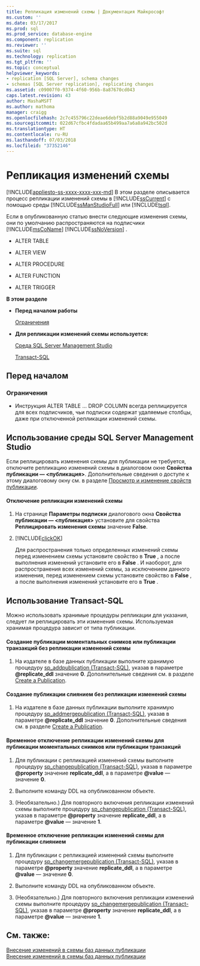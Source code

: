 ```yaml
---
title: Репликация изменений схемы | Документация Майкрософт
ms.custom: ''
ms.date: 03/17/2017
ms.prod: sql
ms.prod_service: database-engine
ms.component: replication
ms.reviewer: ''
ms.suite: sql
ms.technology: replication
ms.tgt_pltfrm: ''
ms.topic: conceptual
helpviewer_keywords:
- replication [SQL Server], schema changes
- schemas [SQL Server replication], replicating changes
ms.assetid: c09007f0-9374-4f60-956b-8a87670cd043
caps.latest.revision: 43
author: MashaMSFT
ms.author: mathoma
manager: craigg
ms.openlocfilehash: 2c7c455796c22deae6debf5b2d88a9049e955049
ms.sourcegitcommit: 022d67cfbc4fdadaa65b499aa7a6a8a942bc502d
ms.translationtype: HT
ms.contentlocale: ru-RU
ms.lasthandoff: 07/03/2018
ms.locfileid: "37352146"
---
```

# <a name="replicate-schema-changes"></a>Репликация изменений схемы
[!INCLUDE[appliesto-ss-xxxx-xxxx-xxx-md](../../../includes/appliesto-ss-xxxx-xxxx-xxx-md.md)]
  В этом разделе описывается процесс репликации изменений схемы в [!INCLUDE[ssCurrent](../../../includes/sscurrent-md.md)] с помощью среды [!INCLUDE[ssManStudioFull](../../../includes/ssmanstudiofull-md.md)] или [!INCLUDE[tsql](../../../includes/tsql-md.md)].  
  
 Если в опубликованную статью внести следующие изменения схемы, они по умолчанию распространяются на подписчики [!INCLUDE[msCoName](../../../includes/msconame-md.md)] [!INCLUDE[ssNoVersion](../../../includes/ssnoversion-md.md)] .  
  
-   ALTER TABLE  
  
-   ALTER VIEW  
  
-   ALTER PROCEDURE  
  
-   ALTER FUNCTION  
  
-   ALTER TRIGGER  
  
 **В этом разделе**  
  
-   **Перед началом работы**  
  
     [Ограничения](#Restrictions)  
  
-   **Для репликации изменений схемы используется:**  
  
     [Среда SQL Server Management Studio](#SSMSProcedure)  
  
     [Transact-SQL](#TsqlProcedure)  
  
##  <a name="BeforeYouBegin"></a> Перед началом  
  
###  <a name="Restrictions"></a> Ограничения  
  
-   Инструкция ALTER TABLE … DROP COLUMN всегда реплицируется для всех подписчиков, чьи подписки содержат удаляемые столбцы, даже при отключенной репликации изменений схемы.  
  
##  <a name="SSMSProcedure"></a> Использование среды SQL Server Management Studio  
 Если реплицировать изменения схемы для публикации не требуется, отключите репликацию изменений схемы в диалоговом окне **Свойства публикации — \<публикация>**. Дополнительные сведения о доступе к этому диалоговому окну см. в разделе [Просмотр и изменение свойств публикации](../../../relational-databases/replication/publish/view-and-modify-publication-properties.md).  
  
#### <a name="to-disable-replication-of-schema-changes"></a>Отключение репликации изменений схемы  
  
1.  На странице **Параметры подписки** диалогового окна **Свойства публикации — \<публикация>** установите для свойства **Реплицировать изменения схемы** значение **False**.  
  
2.  [!INCLUDE[clickOK](../../../includes/clickok-md.md)]  
  
     Для распространения только определенных изменений схемы перед изменением схемы установите свойство в **True** , а после выполнения изменений установите его в **False** . И наоборот, для распространения всех изменений схемы, за исключением данного изменения, перед изменением схемы установите свойство в **False** , а после выполнения изменений установите его в **True** .  
  
##  <a name="TsqlProcedure"></a> Использование Transact-SQL  
 Можно использовать хранимые процедуры репликации для указания, следует ли реплицировать эти изменения схемы. Используемая хранимая процедура зависит от типа публикации.  
  
#### <a name="to-create-a-snapshot-or-transactional-publication-that-does-not-replicate-schema-changes"></a>Создание публикации моментальных снимков или публикации транзакций без репликации изменений схемы  
  
1.  На издателе в базе данных публикации выполните хранимую процедуру [sp_addpublication (Transact-SQL)](../../../relational-databases/system-stored-procedures/sp-addpublication-transact-sql.md), указав в параметре **@replicate_ddl** значение **0**. Дополнительные сведения см. в разделе [Create a Publication](../../../relational-databases/replication/publish/create-a-publication.md).  
  
#### <a name="to-create-a-merge-publication-that-does-not-replicate-schema-changes"></a>Создание публикации слиянием без репликации изменений схемы  
  
1.  На издателе в базе данных публикации выполните хранимую процедуру [sp_addmergepublication (Transact-SQL)](../../../relational-databases/system-stored-procedures/sp-addmergepublication-transact-sql.md), указав в параметре **@replicate_ddl** значение **0**. Дополнительные сведения см. в разделе [Create a Publication](../../../relational-databases/replication/publish/create-a-publication.md).  
  
#### <a name="to-temporarily-disable-replicating-schema-changes-for-a-snapshot-or-transactional-publication"></a>Временное отключение репликации изменений схемы для публикации моментальных снимков или публикации транзакций  
  
1.  Для публикации с репликацией изменений схемы выполните процедуру [sp_changepublication (Transact-SQL)](../../../relational-databases/system-stored-procedures/sp-changepublication-transact-sql.md), указав в параметре **@property** значение **replicate_ddl**, а в параметре **@value** — значение **0**.  
  
2.  Выполните команду DDL на опубликованном объекте.  
  
3.  (Необязательно.) Для повторного включения репликации изменений схемы выполните процедуру [sp_changepublication (Transact-SQL)](../../../relational-databases/system-stored-procedures/sp-changepublication-transact-sql.md), указав в параметре **@property** значение **replicate_ddl**, а в параметре **@value** — значение **1**.  
  
#### <a name="to-temporarily-disable-replicating-schema-changes-for-a-merge-publication"></a>Временное отключение репликации изменений схемы для публикации слиянием  
  
1.  Для публикации с репликацией изменений схемы выполните процедуру [sp_changemergepublication (Transact-SQL)](../../../relational-databases/system-stored-procedures/sp-changemergepublication-transact-sql.md), указав в параметре **@property** значение **replicate_ddl**, а в параметре **@value** — значение **0**.  
  
2.  Выполните команду DDL на опубликованном объекте.  
  
3.  (Необязательно.) Для повторного включения репликации изменений схемы выполните процедуру [sp_changemergepublication (Transact-SQL)](../../../relational-databases/system-stored-procedures/sp-changemergepublication-transact-sql.md), указав в параметре **@property** значение **replicate_ddl**, а в параметре **@value** — значение **1**.  
  
## <a name="see-also"></a>См. также:  
 [Внесение изменений в схемы баз данных публикации](../../../relational-databases/replication/publish/make-schema-changes-on-publication-databases.md)   
 [Внесение изменений в схемы баз данных публикации](../../../relational-databases/replication/publish/make-schema-changes-on-publication-databases.md)  
  
  
